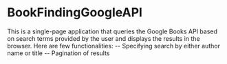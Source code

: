 # BookFindingGoogleAPI

This is a single-page application that queries the Google Books API based on search terms
provided by the user and displays the results in the browser. Here are few functionalities:
-- Specifying search by either author name or title
-- Pagination of results

